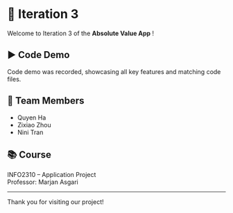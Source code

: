 # 📱 Iteration 3

Welcome to Iteration 3 of the **Absolute Value App** !

## ▶️ Code Demo

Code demo was recorded, showcasing all key features and matching code files.

## 👥 Team Members

- Quyen Ha  
- Zixiao Zhou  
- Nini Tran  

## 📚 Course

INFO2310 – Application Project  
Professor: Marjan Asgari

---

Thank you for visiting our project!

